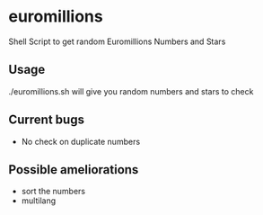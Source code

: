 # euromillions

Shell Script to get random Euromillions Numbers and Stars

## Usage

./euromillions.sh
will give you random numbers and stars to check

## Current bugs

- No check on duplicate numbers

## Possible ameliorations

- sort the numbers
- multilang
